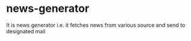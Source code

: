 # news-generator
It is news generator i.e. it fetches news from various source and send to designated mail
